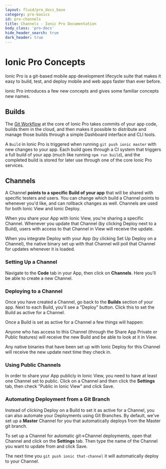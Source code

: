 ```yaml
---
layout: fluid/pro_docs_base
category: pro-basics
id: pro-channels
title: Channels - Ionic Pro Documentation
body_class: 'pro-docs'
hide_header_search: true
dark_header: true
---
```


# Ionic Pro Concepts

Ionic Pro is a git-based mobile app development lifecycle suite that makes it easy to build, test, and deploy mobile and web apps faster than ever before.

Ionic Pro introduces a few new concepts and gives some familiar concepts new names.

## Builds

The [Git Workflow](/docs/pro/git.html) at the core of Ionic Pro takes commits of your app code, builds them in the cloud, and then makes it possible to distribute and manage those builds through a simple Dashboard interface and CLI tools.

A `Build` in Ionic Pro is triggered when running `git push ionic master` with new changes to your app. Each build goes through a CI system that triggers a full build of your app (much like running `npm run build`), and the completed build is stored for later use through one of the core Ionic Pro services.


## Channels

A Channel **points to a specific Build of your app** that will be shared with specific testers and users. You can change which build a Channel points to whenever you'd like, and can rollback changes as well. Channels are used for both Ionic View and Ionic Deploy.

When you share your App with Ionic View, you're sharing a specific Channel. Whenever you update that Channel (by clicking Deploy next to a Build), users with access to that Channel in View will receive the update.

When you integrate Deploy with your App (by clicking Set Up Deploy on a Channel), the native binary set up with that Channel will poll that Channel for updates whenever it is loaded.

### Setting Up a Channel

Navigate to the **Code** tab in your App, then click on **Channels**. Here you'll be able to create a new Channel.

### Deploying to a Channel

Once you have created a Channel, go back to the **Builds** section of your app. Next to each Build, you'll see a "Deploy" button. Click this to set the Build as active for a Channel.

Once a Build is set as active for a Channel a few things will happen:

Anyone who has access to this Channel (through the Share App Private or Public features) will receive the new Build and be able to look at it in View.

Any native binaries that have been set up with Ionic Deploy for this Channel will receive the new update next time they check in.

### Using Public Channels

In order to share your App publicly in Ionic View, you need to have at least one Channel set to public. Click on a Channel and then click the **Settings** tab, then check "Public in Ionic View" and click Save.

### Automating Deployment from a Git Branch

Instead of clicking Deploy on a Build to set it as active for a Channel, you can also automate your Deployments using Git Branches. By default, we've set up a **Master** Channel for you that automatically deploys from the Master git branch.

To set up a Channel for automatic git->Channel deployments, open that Channel and click on the **Settings** tab. Then type the name of the Channel you want to update from and click Save.

The next time you `git push ionic that-channel` it will automatically deploy to your Channel.

